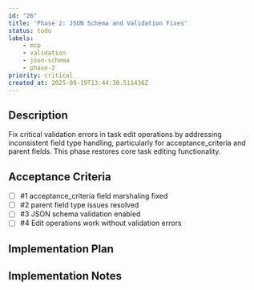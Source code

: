 ```yaml
---
id: "26"
title: 'Phase 2: JSON Schema and Validation Fixes'
status: todo
labels:
    - mcp
    - validation
    - json-schema
    - phase-2
priority: critical
created_at: 2025-09-19T13:44:38.511436Z
---
```

## Description

Fix critical validation errors in task edit operations by addressing inconsistent field type handling, particularly for acceptance_criteria and parent fields. This phase restores core task editing functionality.

## Acceptance Criteria
<!-- AC:BEGIN -->

- [ ] #1 acceptance_criteria field marshaling fixed
- [ ] #2 parent field type issues resolved
- [ ] #3 JSON schema validation enabled
- [ ] #4 Edit operations work without validation errors

<!-- AC:END -->

## Implementation Plan



## Implementation Notes



